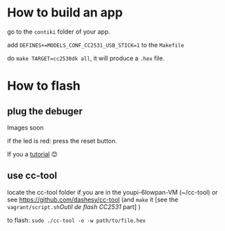 # How to build an app

go to the `contiki` folder of your app.

add `DEFINES+=MODELS_CONF_CC2531_USB_STICK=1` to the `Makefile`

do `make TARGET=cc2530dk all`, it will produce a `.hex` file.

# How to flash

## plug the debuger

Images soon

if the led is red: press the reset button.

If you a [tutorial](https://www.zigbee2mqtt.io/getting_started/flashing_the_cc2531.html) 😊

## use cc-tool

locate the cc-tool folder if you are in the youpi-6lowpan-VM (~/cc-tool) or see https://github.com/dashesy/cc-tool (and `make` it [see the `vagrant/script.sh`_Outil de flash CC2531_ part] )

to flash: `sudo ./cc-tool -e -w path/to/file.hex`
